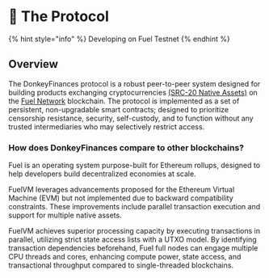 # 👋 The Protocol

{% hint style="info" %}
Developing on Fuel Testnet
{% endhint %}

## Overview

The DonkeyFinances protocol is a robust peer-to-peer system designed for building products exchanging cryptocurrencies [(SRC-20 Native Assets)](https://docs.fuel.network/docs/sway-standards/src-20-native-asset/) on the [Fuel Network](https://fuel.network/) blockchain. The protocol is implemented as a set of persistent, non-upgradable smart contracts; designed to prioritize censorship resistance, security, self-custody, and to function without any trusted intermediaries who may selectively restrict access.

### How does DonkeyFinances compare to other blockchains?

Fuel is an operating system purpose-built for Ethereum rollups, designed to help developers build decentralized economies at scale.

FuelVM leverages advancements proposed for the Ethereum Virtual Machine (EVM) but not implemented due to backward compatibility constraints. These improvements include parallel transaction execution and support for multiple native assets.

FuelVM achieves superior processing capacity by executing transactions in parallel, utilizing strict state access lists with a UTXO model. By identifying transaction dependencies beforehand, Fuel full nodes can engage multiple CPU threads and cores, enhancing compute power, state access, and transactional throughput compared to single-threaded blockchains.
